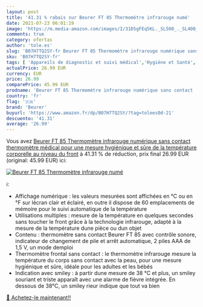 ```yaml
---
layout: post
title: '41.31 % rabais sur Beurer FT 85 Thermomètre infrarouge numé'
date: 2021-07-23 06:01:19
image: 'https://m.media-amazon.com/images/I/31D5gFEq5KL._SL500_._SL400_.jpg'
comments: true
category: ofertas
author: 'tole.es'
slug: 'B07H7TQ2SY-fr Beurer FT 85 Thermomètre infrarouge numérique sans contact...'
sku: 'B07H7TQ2SY-fr'
tags: [ 'Appareils de diagnostic et suivi médical','Hygiène et Santé','Matériel et fournitures médicales','Thermomètres médicaux et accessoires','beurer', ]
actualPrice: 26.99 EUR
currency: EUR
price: 26.99
comparePrice: 45.99 EUR
prodname: 'Beurer FT 85 Thermomètre infrarouge numérique sans contact  thermomètre médical pour une mesure hygiénique et sûre de la température corporelle au niveau du front'
country: 'fr'
flag: '🇫🇷'
brand: 'Beurer'
buyurl: 'https://www.amazon.fr/dp/B07H7TQ2SY/?tag=tolees0d-21'
descuento: '41.31'
average: '26.99'
---
```


Vous avez [Beurer FT 85 Thermomètre infrarouge numérique sans contact  thermomètre médical pour une mesure hygiénique et sûre de la température corporelle au niveau du front](https://www.amazon.fr/dp/B07H7TQ2SY/?tag=tolees0d-21)  à  41.31 % de réduction, prix final  26.99 EUR (original: 45.99 EUR) ici:

[![Beurer FT 85 Thermomètre infrarouge numé](https://m.media-amazon.com/images/I/31D5gFEq5KL._SL500_._SL400_.jpg)](https://www.amazon.fr/dp/B07H7TQ2SY/?tag=tolees0d-21)

ℹ️:

- Affichage numérique : les valeurs mesurées sont affichées en °C ou en °F sur lécran clair et éclairé, en outre il dispose de 60 emplacements de mémoire pour le suivi automatique de la température
- Utilisations multiples : mesure de la température en quelques secondes sans toucher le front grâce à la technologie infrarouge, adapté à la mesure de la température dune pièce ou dun objet
- Contenu : thermomètre sans contact Beurer FT 85 avec contrôle sonore, indicateur de changement de pile et arrêt automatique, 2 piles AAA de 1,5 V, un mode demploi
- Thermomètre frontal sans contact : le thermomètre infrarouge mesure la température du corps sans contact avec la peau, pour une mesure hygiénique et sûre, idéale pour les adultes et les bébés
- Indication avec smiley : à partir dune mesure de 38 °C et plus, un smiley souriant et triste apparaît avec une alarme de fièvre intégrée. En dessous de 38°C, un smiley rieur indique que tout va bien

[🛒 Achetez-le maintenant!!](https://www.amazon.fr/dp/B07H7TQ2SY/?tag=tolees0d-21)
